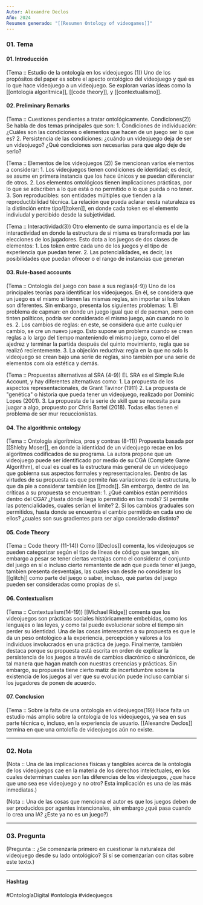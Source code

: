 ```yaml
---
Autor: Alexandre Declos
Año: 2024
Resumen generado: "[[Resumen Ontology of videogames]]"
---
```

### 01. Tema
#### 01. Introducción

(Tema :: Estudio de la ontología en los videojuegos (1))
	Uno de los propósitos del paper es sobre el apecto ontológico del videojuego y qué es lo que hace videojuego a un videojuego. Se exploran varias ideas como la [[ontología algorítmica]], [[code theory]], y [[contextualismo]]. 

#### 02. Preliminary Remarks
(Tema :: Cuestiones pendientes a tratar ontológicamente. Condiciones(2))
	Se habla de dos temas principales que son:
	1. Condiciones de individuación: ¿Cuáles son las condiciones o elementos que hacen de un juego ser lo que es?
	2. Persistencia de las condiciones: ¿cuándo un videojuego deja de ser un videojuego? ¿Qué condiciones son necesarias para que algo deje de serlo?

(Tema :: Elementos de los videojuegos (2))
	Se mencionan varios elementos a considerar: 
	1. Los videojuegos tienen condiciones de identidad; es decir, se asume en primera instancia que los hace únicos y se puedan diferenciar de otros. 
	2. Los elementos ontológicos tienen implicaciones prácticas, por lo que se adscriben a lo que está o no permitido o lo que pueda o no tener. 
	3. Son reproducibles: son entidades múltiples que tienden a la reproductibilidad técnica. La relación que pueda aclarar eesta naturaleza es la distinción entre tipo/[[token]], en donde cada token es el elemento indiviudal y percibido desde la subjetividad. 

(Tema :: Interactividad(3))
	Otro elemento de suma importancia es el de la interactividad en donde la estructura de si misma es transformada por las elecciones de los jugadores. Esto dota a los juegos de dos clases de elementos: 
	1. Los token entre cada uno de los juegos y el tipo de experiencia que puedan tener.
	2. Las potencialidades, es decir, las posibilidades que puedan ofrecer o el rango de instancias que generan

#### 03. Rule-based accounts

(Tema :: Ontología del juego con base a sus reglas(4-9))
	Uno de los principales teorías para identificar los videojuegos. En él, se considera que un juego es el mismo si tienen las mismas reglas, sin importar si los token son diferentes. Sin embargo, presenta los siguientes problemas:
	1. El problema de capman: en donde un juego igual que el de pacman, pero con tinten políticos, podría ser considerado el mismo juego, aún cuando no lo es. 
	2. Los cambios de reglas: en este, se considera que ante cualquier cambio, se cre un nuevo juego. Esto supone un problema cuando se crean reglas a lo largo del tiempo manteniendo el mismo juego, como el del ajedrez y terminar la partida después del quinto movimiento, regla que se realizó recientemente. 
	3. La objeción reductiva: regla en la que no solo ls videojuego se crean bajo una serie de reglas, sino también por una serie de elementos com ola estética y demás. 

(Tema :: Propuestas alternativas al SRA (4-9))
	EL SRA es el Simple Rule Account, y hay diferentes alternativas como:
	1. La propuesta de los aspectos representacionales, de Grant Tavinor (1911)
	2. La propuesta de "genética" o historia que pueda tener un videojuego, realizado por Dominic Lopes (2001).
	3. La propuesta de la serie de skill que se necesita para juagar a algo, propuesto por Chris Bartel (2018).
	Todas ellas tienen el problema de ser mur recuccionistas. 

#### 04. The algorithmic ontology

(Tema :: Ontología algorítmica, pros y contras (8-11))
	Propuesta basada por [[Shleby Moser]], en donde la identidad de un videojuego recae en los algoritmos codificados de su programa. La autora propone que un videojuego puede ser identificado por medio de su CGA (Complete Game Algorithm), el cual es cual es la estructura más general de un videojuego que gobierna sus aspectos formales y representacionales. Dentro de las virtudes de su propuesta es que permite ñas variaciones de la estructura, lo que da pie a considerar también los [[mods]]. Sin embargo, dentro de las críticas a su propuesta se encuentran: 
	1. ¿Qué cambios están permitidos dentro del CGA? ¿Hasta dónde llega lo permitido en los mods? SI permite las potencialidades, cuales serían el límite?
	2. Si los cambios graduales son permitidos, hasta donde se encuentra el cambio permitido en cada uno de ellos? ¿cuales son sus gradientes para ser algo considerado distinto?

#### 05. Code Theory

(Tema :: Code theory (11-14))
	Como [[Declos]] comenta, los videojeugos se pueden categorizar según el tipo de líneas de código que tengan, sin embargo a pesar se tener ciertas ventajas como el considerar el conjunto del juego en sí o incluso cierto remantente de adn que pueda tener el juego, tambien presenta desventajas, las cuales van desde no considerar los [[glitch]] como parte del juego o saber, incluso, qué partes del juego pueden ser consideradas como propias de sí. 

#### 06. Contextualism

(Tema :: Contextualism(14-19))
	[[Michael Ridge]] comenta que los videojuegos son prácticas sociales históricamente embebidas, como los lenguajes o las leyes, y como tal puede evolucionar sobre el tiempo sin perder su identidad. Una de las cosas interesantes a su propuesta es que le da un peso ontológico a la experiencia, percepción y valores a los individuos involucrados en una práctica de juego. Finalmente, también destaca porque su propuesta está escrita en orden de explicar la persistencia de los juegos a través de cambios diacrónico o sincrónicos, de tal manera que hagan match con nuestras creencias y prácticas. 
	Sin embargo, su propuesta tiene cierto matiz de incertidumbre sobre la existencia de los juegos al ver que su evolución puede incluso cambiar si los jugadores de ponen de acuerdo. 

#### 07. Conclusion

(Tema :: Sobre la falta de una ontología en videojuegos(19))
	Hace falta un estudio más amplio sobre la ontología de los videojuegos, ya sea en sus parte técnica o, incluso, en la experiencia de usuario. [[Alexandre Declos]] termina en que una ontolofía de videojuegos aún no existe. 

---
### 02. Nota

(Nota :: Una de las implicaciones físicas y tangibles acerca de la ontología de los videojuegos cae en la materia de los derechos intelectuales, en los cuales determinan cuales son las diferencias de los videojuegos, ¿que hace que uno sea ese videojuego y no otro? Esta implicación es una de las más inmediatas.)

(Nota :: Una de las cosas que menciona el autor es que los juegos deben de ser producidos por agentes intencionales, sin embargo ¿qué pasa cuando lo crea una IA? ¿Este ya no es un juego?)

---
### 03. Pregunta
(Pregunta :: ¿Se comenzaría primero en cuestionar la naturaleza del videojuego desde su lado ontológico? Sí sí se comenzarían con citas sobre este texto.)

---
#### Hashtag
#OntologíaDigital #ontologia #videojuegos



